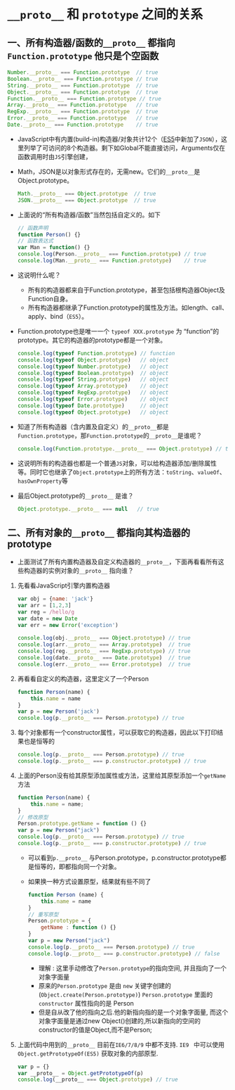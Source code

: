 # `__proto__` 和 `prototype` 之间的关系

## 一、所有构造器/函数的`__proto__` 都指向 `Function.prototype` 他只是个空函数

```js
Number.__proto__ === Function.prototype  // true
Boolean.__proto__ === Function.prototype // true
String.__proto__ === Function.prototype  // true
Object.__proto__ === Function.prototype  // true
Function.__proto__ === Function.prototype // true
Array.__proto__ === Function.prototype   // true
RegExp.__proto__ === Function.prototype  // true
Error.__proto__ === Function.prototype   // true
Date.__proto__ === Function.prototype    // true
```

- JavaScript中有内置(build-in)构造器/对象共计12个（[ES5](http://kangax.github.com/es5-compat-table/)中新加了`JSON`），这里列举了可访问的8个构造器。剩下如Global不能直接访问，Arguments仅在函数调用时由`JS`引擎创建，

- Math，JSON是以对象形式存在的，无需new。它们的`__proto__`是Object.prototype。

  ```js
  Math.__proto__ === Object.prototype  // true
  JSON.__proto__ === Object.prototype  // true
  ```

- 上面说的“所有构造器/函数”当然包括自定义的。如下

  ```js
  // 函数声明
  function Person() {}
  // 函数表达式
  var Man = function() {}
  console.log(Person.__proto__ === Function.prototype) // true
  console.log(Man.__proto__ === Function.prototype)    // true
  ```

- 这说明什么呢？
  - 所有的构造器都来自于Function.prototype，甚至包括根构造器Object及Function自身。
  - 所有构造器都继承了Function.prototype的属性及方法。如length、call、apply、bind（`ES5`）。

- Function.prototype也是唯一一个 `typeof XXX.prototype` 为 “function”的prototype。其它的构造器的prototype都是一个对象。

  ```js
  console.log(typeof Function.prototype) // function
  console.log(typeof Object.prototype)   // object
  console.log(typeof Number.prototype)   // object
  console.log(typeof Boolean.prototype)  // object
  console.log(typeof String.prototype)   // object
  console.log(typeof Array.prototype)    // object
  console.log(typeof RegExp.prototype)   // object
  console.log(typeof Error.prototype)    // object
  console.log(typeof Date.prototype)     // object
  console.log(typeof Object.prototype)   // object
  ```

- 知道了所有构造器（含内置及自定义）的`__proto__`都是`Function.prototype`，那`Function.prototype`的`__proto__`是谁呢？

  ```js
  console.log(Function.prototype.__proto__ === Object.prototype) // true
  ```

- 这说明所有的构造器也都是一个普通`JS`对象，可以给构造器添加/删除属性等。同时它也继承了`Object.prototype`上的所有方法：`toString`、`valueOf`、`hasOwnProperty`等

- 最后Object.prototype的`__proto__` 是谁？

  ```js
  Object.prototype.__proto__ === null   // true
  ```

## 二、所有对象的`__proto__` 都指向其构造器的prototype

- 上面测试了所有内置构造器及自定义构造器的`__proto__`，下面再看看所有这些构造器的实例对象的`__proto__` 指向谁？

1. 先看看JavaScript引擎内置构造器

   ```js
   var obj = {name: 'jack'}
   var arr = [1,2,3]
   var reg = /hello/g
   var date = new Date
   var err = new Error('exception')
    
   console.log(obj.__proto__ === Object.prototype) // true
   console.log(arr.__proto__ === Array.prototype)  // true
   console.log(reg.__proto__ === RegExp.prototype) // true
   console.log(date.__proto__ === Date.prototype)  // true
   console.log(err.__proto__ === Error.prototype)  // true
   ```

2. 再看看自定义的构造器，这里定义了一个Person

   ```js
   function Person(name) {
       this.name = name
   }
   var p = new Person('jack')
   console.log(p.__proto__ === Person.prototype) // true
   ```

3. 每个对象都有一个constructor属性，可以获取它的构造器，因此以下打印结果也是恒等的

   ```js
   console.log(p.__proto__ === Person.prototype) // true
   console.log(p.__proto__ === p.constructor.prototype) // true
   ```

4. 上面的Person没有给其原型添加属性或方法，这里给其原型添加一个`getName` 方法

   ```js
   function Person(name) {
       this.name = name;
   }
   // 修改原型
   Person.prototype.getName = function () {}
   var p = new Person("jack")
   console.log(p.__proto__ === Person.prototype) // true
   console.log(p.__proto__ === p.constructor.prototype) // true
   ```

   - 可以看到`p.__proto__` 与Person.prototype，p.constructor.prototype都是恒等的，即都指向同一个对象。

   

   - 如果换一种方式设置原型，结果就有些不同了

     ```js
     function Person (name) {
         this.name = name
     }
     // 重写原型
     Person.prototype = {
         getName : function () {}
     }
     var p = new Person("jack")
     console.log(p.__proto__ === Person.prototype) // true
     console.log(p.__proto__ === p.constructor.prototype) // false
     ```

     - 理解 : 这里手动修改了`Person.prototype`的指向空间, 并且指向了一个对象字面量
     - 原来的`Person.prototype` 是由 `new` 关键字创建的 (`Object.create(Person.prototype)`)  `Person.prototype` 里面的`constructor` 属性指向的是 Person
     - 但是自从改了他的指向之后.他的新指向指的是一个对象字面量, 而这个对象字面量是通过new Object()创建的,所以新指向的空间的constructor的值是Object,而不是Person;

5. 上面代码中用到的`__proto__` 目前在`IE6/7/8/9` 中都不支持. `IE9 ` 中可以使用 `Object.getPrototypeOf(ES5)` 获取对象的内部原型.

   ```js
   var p = {}
   var __proto__ = Object.getPrototypeOf(p)
   console.log(__proto__ === Object.prototype) // true
   ```